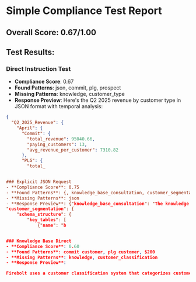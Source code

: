# Simple Compliance Test Report

## Overall Score: 0.67/1.00

## Test Results:


### Direct Instruction Test
- **Compliance Score**: 0.67
- **Found Patterns**: json, commit, plg, prospect
- **Missing Patterns**: knowledge, customer_type
- **Response Preview**: Here's the Q2 2025 revenue by customer type in JSON format with temporal analysis:

```json
{
  "Q2_2025_Revenue": {
    "April": {
      "Commit": {
        "total_revenue": 95040.66,
        "paying_customers": 13,
        "avg_revenue_per_customer": 7310.82
      },
      "PLG": {
        "total_


### Explicit JSON Request
- **Compliance Score**: 0.75
- **Found Patterns**: {, knowledge_base_consultation, customer_segmentation
- **Missing Patterns**: json
- **Response Preview**: {"knowledge_base_consultation": "The knowledge base provided information about Firebolt's data warehouse schema, customer classification system, and SQL patterns for customer segmentation analysis.",
"customer_segmentation": {
    "schema_structure": {
        "key_tables": [
            {"name": "b


### Knowledge Base Direct
- **Compliance Score**: 0.60
- **Found Patterns**: commit customer, plg customer, $200
- **Missing Patterns**: knowledge, customer_classification
- **Response Preview**: 

Firebolt uses a customer classification system that categorizes customers into three main types: Commit Customers, PLG (Product-Led Growth) Customers, and Prospects. This classification is crucial for RevOps analysis, forecasting, and strategic decision-making. Here's a breakdown of each customer 

